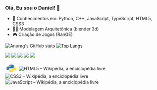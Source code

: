 ### Olá, Eu sou o Daniel! 👋

- 🌱 Conhecimentos em: Python, C++, JavaScript, TypeScript, HTML5, CSS3
- 👨‍💻 Modelagem Arquitetônica (blender 3d)
- 🎮 Criação de Jogos (RanGE)


![Anurag's GitHub stats](https://github-readme-stats.vercel.app/api?username=DanielSilvaBA&show_icons=true&theme=radical)
[![Top Langs](https://github-readme-stats.vercel.app/api/top-langs/?username=DanielSilvaBA&langs_count=8)](https://github.com/anuraghazra/github-readme-stats)


<div> 
  <a href="https://www.youtube.com/@CompanyBR" target="_blank"><img src="https://img.shields.io/badge/YouTube-FF0000?style=for-the-badge&logo=youtube&logoColor=white" target="_blank"></a>
  <a href="https://www.instagram.com/dsantosgames20" target="_blank"><img src="https://img.shields.io/badge/-Instagram-%23E4405F?style=for-the-badge&logo=instagram&logoColor=white" target="_blank"></a>
 <a href="https://discord.gg/TfXRqtRPcT" target="_blank"><img src="https://img.shields.io/badge/Discord-7289DA?style=for-the-badge&logo=discord&logoColor=white" target="_blank"></a> 
  <a href = "mailto:dsantosgames20@gmail.com"><img src="https://img.shields.io/badge/-Gmail-%23333?style=for-the-badge&logo=gmail&logoColor=white" target="_blank"></a>
  <a href="https://www.linkedin.com/in/daniel-santos-7826051b4/" target="_blank"><img src="https://img.shields.io/badge/-LinkedIn-%230077B5?style=for-the-badge&logo=linkedin&logoColor=white" target="_blank"></a> 
</div>



<div style="display: inline_block padding: 50px"><br>
  <img align="center" alt="Rafa-Python" height="30" width="40" src="https://raw.githubusercontent.com/devicons/devicon/master/icons/python/python-original.svg">
  <img align="center" height="40" width="40" src="https://upload.wikimedia.org/wikipedia/commons/thumb/6/61/HTML5_logo_and_wordmark.svg/800px-HTML5_logo_and_wordmark.svg.png" alt="HTML5 – Wikipédia, a enciclopédia livre">
  <img align="center" height="40" width="35" src="https://upload.wikimedia.org/wikipedia/commons/thumb/d/d5/CSS3_logo_and_wordmark.svg/1452px-CSS3_logo_and_wordmark.svg.png" alt="CSS3 – Wikipédia, a enciclopédia livre">
  <img align="center" height="40" width="35" src="https://upload.wikimedia.org/wikipedia/commons/thumb/6/6a/JavaScript-logo.png/800px-JavaScript-logo.png" alt="JavaScript – Wikipédia, a enciclopédia livre">
</div>
